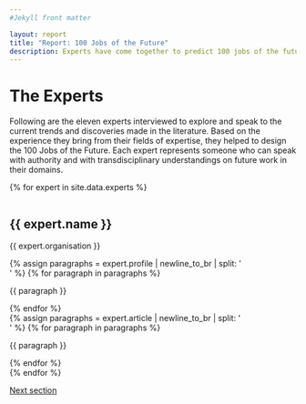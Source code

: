 ```yaml
---
#Jekyll front matter

layout: report
title: "Report: 100 Jobs of the Future"
description: Experts have come together to predict 100 jobs of the future.
---
```

<h1>The Experts</h1>
<p class="intro">Following are the eleven experts interviewed to explore and speak to the current trends and discoveries made in the literature. Based on the experience they bring from their fields of expertise, they helped to design the 100 Jobs of the Future. Each expert represents someone who can speak with authority and with transdisciplinary understandings on future work in their domains.</p>

{% for expert in site.data.experts %}
  <div id="{{ expert.name | replace: ' ', '-' | downcase }}" class="expert {% cycle "odd", "even" %}">
    <div class="expert-details">
      <div class="expert-image"><img src="/img/experts/{{ expert.image }}" alt=""></div>
      <h2 class="expert-name">{{ expert.name }}</h2>
      <p class="expert-org">{{ expert.organisation }}</p>
    </div>
    <div class="expert-profile">
      {% assign paragraphs = expert.profile | newline_to_br | split: '<br />' %}
      {% for paragraph in paragraphs %}<p>{{ paragraph }}</p>{% endfor %}
    </div>
    <div class="expert-article">
      {% assign paragraphs = expert.article | newline_to_br | split: '<br />' %}
      {% for paragraph in paragraphs %}<p>{{ paragraph }}</p>{% endfor %}
    </div>
  </div>
{% endfor %}

<p class="report-pagination"><a class="button chevron" href="/report/work-futures/">Next section</a></p>
